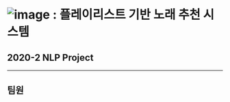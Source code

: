 # ![image](https://user-images.githubusercontent.com/45448731/96710416-0227ef00-13d7-11eb-885b-8e3c441359b3.png) : 플레이리스트 기반 노래 추천 시스템 
## 2020-2 NLP Project
---
## 팀원
